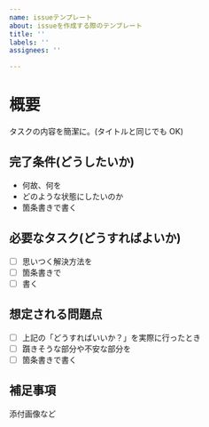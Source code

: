 ```yaml
---
name: issueテンプレート
about: issueを作成する際のテンプレート
title: ''
labels: ''
assignees: ''

---
```


# 概要

タスクの内容を簡潔に。(タイトルと同じでも OK)

## 完了条件(どうしたいか)

- 何故、何を
- どのような状態にしたいのか
- 箇条書きで書く

## 必要なタスク(どうすればよいか)

- [ ] 思いつく解決方法を
- [ ] 箇条書きで
- [ ] 書く

## 想定される問題点

- [ ] 上記の「どうすればいいか？」を実際に行ったとき
- [ ] 躓きそうな部分や不安な部分を
- [ ] 箇条書きで書く

## 補足事項

添付画像など
